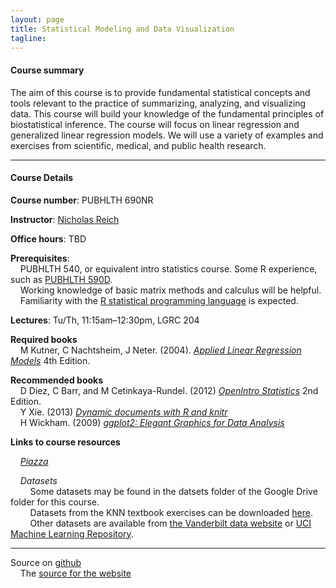 ```yaml
---
layout: page
title: Statistical Modeling and Data Visualization
tagline: 
---
```



#### Course summary
The aim of this course is to provide fundamental statistical concepts and tools relevant to the practice of summarizing, analyzing, and visualizing data. This course will build your knowledge of the fundamental principles of biostatistical inference. The course will focus on linear regression and generalized linear regression models. We will use a variety of examples and exercises from scientific, medical, and public health research.

---

#### Course Details

**Course number**: PUBHLTH 690NR 

**Instructor**: [Nicholas Reich](http://people.umass.edu/nick)

**Office hours**: TBD

**Prerequisites**: <br> 
&nbsp; &nbsp; PUBHLTH 540, or equivalent intro statistics course. Some R experience, such as [PUBHLTH 590D](http://nickreich.github.io/statComp2014/).<br>
&nbsp; &nbsp; Working knowledge of basic matrix methods and calculus will be helpful. <br>
&nbsp; &nbsp; Familiarity with the [R statistical programming language](http://www.r-project.org) is expected.

**Lectures**: Tu/Th, 11:15am&ndash;12:30pm, LGRC 204

**Required books** <br>
&nbsp; &nbsp; M Kutner, C Nachtsheim, J Neter. (2004). _[Applied Linear Regression Models](http://www.amazon.com/Applied-Linear-Regression-Models--Student/dp/0073014664/)_ 4th Edition.

**Recommended books** <br>
&nbsp; &nbsp; D Diez, C Barr, and M Cetinkaya-Rundel. (2012) _[OpenIntro Statistics](http://www.openintro.org/stat/index.php)_ 2nd Edition. <br>
&nbsp; &nbsp; Y Xie. (2013) _[Dynamic documents with R and knitr](http://www.amazon.com/exec/obidos/ASIN/1482203537/7210-20)_<br>
&nbsp; &nbsp; H Wickham. (2009) _[ggplot2: Elegant Graphics for Data Analysis](http://www.amazon.com/ggplot2-Elegant-Graphics-Data-Analysis/dp/0387981403/)_

**Links to course resources**

&nbsp; &nbsp; *[Piazza](https://piazza.com/umass/spring2014/pubhlth690nr/home)*

&nbsp; &nbsp; *Datasets*<br>
&nbsp; &nbsp; &nbsp; &nbsp; Some datasets may be found in the datsets folder of the Google Drive folder for this course. <br>
&nbsp; &nbsp; &nbsp; &nbsp; Datasets from the KNN textbook exercises can be downloaded [here](https://netfiles.umn.edu/users/nacht001/www/nachtsheim/index.html). <br>
&nbsp; &nbsp; &nbsp; &nbsp; Other datasets are available from [the Vanderbilt data website](http://biostat.mc.vanderbilt.edu/wiki/Main/DataSets) or [UCI Machine Learning Repository](http://archive.ics.uci.edu/ml/). 


---

Source on [github](http://github.com)<br>
&nbsp; &nbsp; The [source for the website](https://github.com/nickreich/stat-modeling-2015/tree/gh-pages) 
